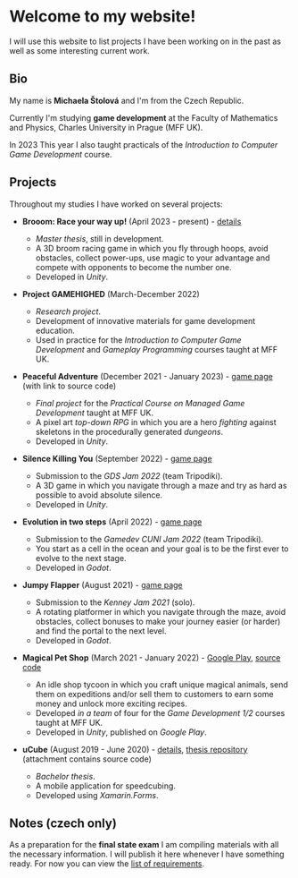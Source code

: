 # Welcome to my website!

I will use this website to list projects I have been working on in the past as well as some interesting current work.

## Bio
My name is **Michaela Štolová** and I'm from the Czech Republic.

Currently I'm studying **game development** at the Faculty of Mathematics and Physics, Charles University in Prague (MFF UK).

In 2023 This year I also taught practicals of the *Introduction to Computer Game Development* course.

## Projects
Throughout my studies I have worked on several projects:
- **Brooom: Race your way up!** (April 2023 - present) - [details](./projects/brooom.md)
  - *Master thesis*, still in development.
  - A 3D broom racing game in which you fly through hoops, avoid obstacles, collect power-ups, use magic to your advantage and compete with opponents to become the number one.
  - Developed in *Unity*.
- **Project GAMEHIGHED** (March-December 2022)
  - *Research project*.
  - Development of innovative materials for game development education.
  - Used in practice for the *Introduction to Computer Game Development* and *Gameplay Programming* courses taught at MFF UK.

- **Peaceful Adventure** (December 2021 - January 2023) - [game page](https://michelle2.itch.io/peaceful-adventure) (with link to source code)
  - *Final project* for the *Practical Course on Managed Game Development* taught at MFF UK.
  - A pixel art *top-down RPG* in which you are a hero *fighting* against skeletons in the procedurally generated *dungeons*.
  - Developed in *Unity*.
- **Silence Killing You** (September 2022) - [game page](https://michelle2.itch.io/silence-killing-you)
  - Submission to the *GDS Jam 2022* (team Tripodiki).
  - A 3D game in which you navigate through a maze and try as hard as possible to avoid absolute silence.
  - Developed in *Unity*.
- **Evolution in two steps** (April 2022) - [game page](https://michelle2.itch.io/evolution-in-two-steps-now-for-real)
  - Submission to the *Gamedev CUNI Jam 2022* (team Tripodiki).
  - You start as a cell in the ocean and your goal is to be the first ever to evolve to the next stage.
  - Developed in *Godot*.
- **Jumpy Flapper** (August 2021) - [game page](https://michelle2.itch.io/jumpy-flapper)
  - Submission to the *Kenney Jam 2021* (solo).
  - A rotating platformer in which you navigate through the maze, avoid obstacles, collect bonuses to make your journey easier (or harder) and find the portal to the next level.
  - Developed in *Godot*.
- **Magical Pet Shop** (March 2021 - January 2022) - [Google Play](https://play.google.com/store/apps/details?id=com.TheTeamBehind.MagicalPetShop), [source code](https://github.com/maoap1/magical-pet-shop)
  - An idle shop tycoon in which you craft unique magical animals, send them on expeditions and/or sell them to customers to earn some money and unlock more exciting recipes.
  - Developed *in a team* of four for the *Game Development 1/2* courses taught at MFF UK.
  - Developed in *Unity*, published on *Google Play*.
- **uCube** (August 2019 - June 2020) - [details](./projects/ucube.md), [thesis repository](https://dspace.cuni.cz/handle/20.500.11956/119422) (attachment contains source code)
  - *Bachelor thesis*.
  - A mobile application for speedcubing.
  - Developed using *Xamarin.Forms*.

## Notes (czech only)
As a preparation for the **final state exam** I am compiling materials with all the necessary information.
I will publish it here whenever I have something ready.
For now you can view the [list of requirements](./notes/requirements.md).